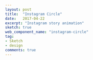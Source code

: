 ```yaml
---
layout: post
title:  "Instagram Circle"
date:   2017-04-22
excerpt: "Instagram story animation"
sketch: true
web_component_name: "instagram-circle"
tag:
- Sketch
- design
comments: true
---
```


<instagram-circle>
	<img src="https://en.gravatar.com/userimage/8283692/4c9d9ec1cd3fd02acb5ac9572e3583da?size=200" alt="" />
</instagram-circle>

